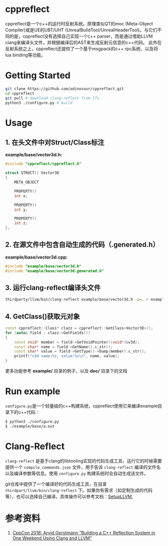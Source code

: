 # cppreflect

cppreflect是一个c++的运行时反射系统。原理类似QT的moc (Meta-Object Compiler)或是UE的UBT/UHT (UnrealBuildTool/UnrealHeaderTool)。与它们不同的是，cppreflect没有选择自己实现一个c++ parser，而是通过借助LLVM clang来编译头文件，并根据编译后的AST来生成反射元信息的c++代码。
此外在反射系统之上，cppreflect还提供了一个基于msgpack的c++ rpc系统、以及将lua binding等功能。

# Getting Started
```bash
git clone https://github.com/adinosaur/cppreflect.git
cd cppreflect
git pull # download clang-reflect from lfs
python3 ./configure.py # build
```

# Usage
## 1. 在头文件中对Struct/Class标注
**example/base/vector3d.h:**
```c++
#include "cppreflect/cppreflect.h"

struct STRUCT() Vector3D
{
    META_OBJECT

    PROPERTY()
    int x;

    PROPERTY()
    int y;

    PROPERTY()
    int z;
};
```

## 2. 在源文件中包含自动生成的代码（.generated.h）
**example/base/vector3d.cpp:**
```c++
#include "example/base/vector3d.h"
#include "example/base/vector3d.generated.h"
```

## 3. 运行clang-reflect编译头文件
```bash
thirdparty/llvm/bin/clang-reflect example/base/vector3d.h -p=. > example/base/vector3d.generated.h
```

## 4. GetClass()获取元对象
```c++
const cppreflect::Class* clazz = cppreflect::GetClass<Vector3D>();
for (auto& field : clazz->GetFields())
{
    const void* member = field->GetVoidPointer((void*)&v3d);
    const char* name = field->GetName().c_str();
    const char* value = field->GetType()->Dump(member).c_str();
    printf("v3d name:%s, value:%s\n", name, value);
}
```

更多功能参考 **example/** 目录的例子，以及 **doc/** 目录下的文档

#  Run example
`configure.py`是一个轻量级的c++构建系统，cppreflect使用它来编译example目录下的c++代码：
```bash
$ python3 ./configure.py
$ ./example/base/a.out
```

# Clang-Reflect
`clang-reflect` 是基于clang的libtooling实现的代码生成工具，运行它的时候需要提供一个 `compile_commands.json` 文件，用于告诉 `clang-reflect` 编译的文件名以及编译参数等信息。使用 `configure.py` 构建系统时会自动生成该文件。

git仓库中提供了一个编译好的代码生成工具，在目录 `thirdpart/llvm/bin/clang-reflect` 下。如果你有需求（如定制生成的代码等），也可以选择自己编译。具体操作可以参考文档：[SetupLLVM](/doc/SetupLLVM.md),

# 参考资料
1. [CppCon 2018: Arvid Gerstmann “Building a C++ Reflection System in One Weekend Using Clang and LLVM”](https://www.youtube.com/watch?v=DUiUBt-fqEY)
